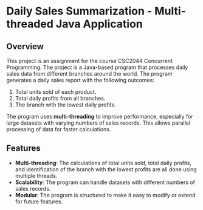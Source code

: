# Daily Sales Summarization - Multi-threaded Java Application

## Overview

This project is an assignment for the course CSC2044 Concurrent Programming. The project is a Java-based program that processes daily sales data from different branches around the world. The program generates a daily sales report with the following outcomes:
1. Total units sold of each product.
2. Total daily profits from all branches.
3. The branch with the lowest daily profits.

The program uses **multi-threading** to improve performance, especially for large datasets with varying numbers of sales records. This allows parallel processing of data for faster calculations.

## Features

- **Multi-threading**: The calculations of total units sold, total daily profits, and identification of the branch with the lowest profits are all done using multiple threads.
- **Scalability**: The program can handle datasets with different numbers of sales records.
- **Modular**: The program is structured to make it easy to modify or extend for future features.
